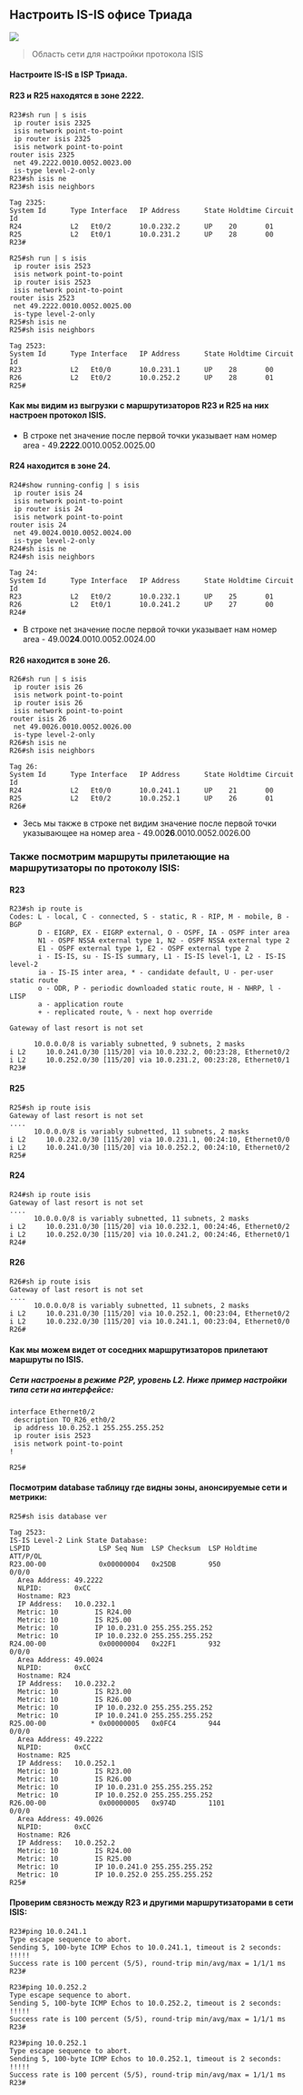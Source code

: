 ## Настроить IS-IS офисе Триада
![](https://github.com/Ram170107/Otus_practice_ARR/blob/ac46155ea26409ecd94684ed0a846d6fb9ae19c4/labs/lab_7/isis.png)
> Область сети для настройки протокола ISIS

#### Настроите IS-IS в ISP Триада.
#### R23 и R25 находятся в зоне 2222.

```
R23#sh run | s isis
 ip router isis 2325
 isis network point-to-point 
 ip router isis 2325
 isis network point-to-point 
router isis 2325
 net 49.2222.0010.0052.0023.00
 is-type level-2-only
R23#sh isis ne
R23#sh isis neighbors 

Tag 2325:
System Id      Type Interface   IP Address      State Holdtime Circuit Id
R24            L2   Et0/2       10.0.232.2      UP    20       01
R25            L2   Et0/1       10.0.231.2      UP    28       00
R23#

```

```
R25#sh run | s isis
 ip router isis 2523
 isis network point-to-point 
 ip router isis 2523
 isis network point-to-point 
router isis 2523
 net 49.2222.0010.0052.0025.00
 is-type level-2-only
R25#sh isis ne
R25#sh isis neighbors 

Tag 2523:
System Id      Type Interface   IP Address      State Holdtime Circuit Id
R23            L2   Et0/0       10.0.231.1      UP    28       00
R26            L2   Et0/2       10.0.252.2      UP    28       01
R25#

```
#### Как мы видим из выгрузки с маршрутизаторов R23 и R25 на них настроен протокол ISIS.
- В строке net значение после первой точки указывает нам номер area - 49.**2222**.0010.0052.0025.00
#### R24 находится в зоне 24.
```
R24#show running-config | s isis
 ip router isis 24
 isis network point-to-point 
 ip router isis 24
 isis network point-to-point 
router isis 24
 net 49.0024.0010.0052.0024.00
 is-type level-2-only
R24#sh isis ne
R24#sh isis neighbors 

Tag 24:
System Id      Type Interface   IP Address      State Holdtime Circuit Id
R23            L2   Et0/2       10.0.232.1      UP    25       01
R26            L2   Et0/1       10.0.241.2      UP    27       00
R24#

```
- В строке net значение после первой точки указывает нам номер area - 49.00**24**.0010.0052.0024.00
#### R26 находится в зоне 26.
```
R26#sh run | s isis
 ip router isis 26
 isis network point-to-point 
 ip router isis 26
 isis network point-to-point 
router isis 26
 net 49.0026.0010.0052.0026.00
 is-type level-2-only
R26#sh isis ne
R26#sh isis neighbors 

Tag 26:
System Id      Type Interface   IP Address      State Holdtime Circuit Id
R24            L2   Et0/0       10.0.241.1      UP    21       00
R25            L2   Et0/2       10.0.252.1      UP    26       01
R26#

```
- Зесь мы также в строке net видим значение после первой точки указывающее на номер area - 49.00**26**.0010.0052.0026.00

### Также посмотрим маршруты прилетающие на маршрутизаторы по протоколу ISIS:

#### R23
```
R23#sh ip route is  
Codes: L - local, C - connected, S - static, R - RIP, M - mobile, B - BGP
       D - EIGRP, EX - EIGRP external, O - OSPF, IA - OSPF inter area 
       N1 - OSPF NSSA external type 1, N2 - OSPF NSSA external type 2
       E1 - OSPF external type 1, E2 - OSPF external type 2
       i - IS-IS, su - IS-IS summary, L1 - IS-IS level-1, L2 - IS-IS level-2
       ia - IS-IS inter area, * - candidate default, U - per-user static route
       o - ODR, P - periodic downloaded static route, H - NHRP, l - LISP
       a - application route
       + - replicated route, % - next hop override

Gateway of last resort is not set

      10.0.0.0/8 is variably subnetted, 9 subnets, 2 masks
i L2     10.0.241.0/30 [115/20] via 10.0.232.2, 00:23:28, Ethernet0/2
i L2     10.0.252.0/30 [115/20] via 10.0.231.2, 00:23:28, Ethernet0/1
R23#

```
#### R25

``` 
R25#sh ip route isis
Gateway of last resort is not set
....
      10.0.0.0/8 is variably subnetted, 11 subnets, 2 masks
i L2     10.0.232.0/30 [115/20] via 10.0.231.1, 00:24:10, Ethernet0/0
i L2     10.0.241.0/30 [115/20] via 10.0.252.2, 00:24:10, Ethernet0/2
R25#

```
#### R24

```
R24#sh ip route isis
Gateway of last resort is not set
....
      10.0.0.0/8 is variably subnetted, 11 subnets, 2 masks
i L2     10.0.231.0/30 [115/20] via 10.0.232.1, 00:24:46, Ethernet0/2
i L2     10.0.252.0/30 [115/20] via 10.0.241.2, 00:24:46, Ethernet0/1
R24#

```

#### R26

```
R26#sh ip route isis
Gateway of last resort is not set
....
      10.0.0.0/8 is variably subnetted, 11 subnets, 2 masks
i L2     10.0.231.0/30 [115/20] via 10.0.252.1, 00:23:04, Ethernet0/2
i L2     10.0.232.0/30 [115/20] via 10.0.241.1, 00:23:04, Ethernet0/0
R26#

```

#### Как мы можем видет от соседних маршрутизаторов прилетают маршруты по ISIS.
##### Сети настроены в режиме P2P, уровень L2. Ниже пример настройки типа сети на интерфейсе:

```
interface Ethernet0/2
 description TO_R26_eth0/2
 ip address 10.0.252.1 255.255.255.252
 ip router isis 2523
 isis network point-to-point 
!         
          
R25#
```
#### Посмотрим database таблицу где видны зоны, анонсируемые сети и метрики:
```
R25#sh isis database ver

Tag 2523:
IS-IS Level-2 Link State Database:
LSPID                 LSP Seq Num  LSP Checksum  LSP Holdtime      ATT/P/OL
R23.00-00             0x00000004   0x25DB        950               0/0/0
  Area Address: 49.2222
  NLPID:        0xCC 
  Hostname: R23
  IP Address:   10.0.232.1
  Metric: 10         IS R24.00
  Metric: 10         IS R25.00
  Metric: 10         IP 10.0.231.0 255.255.255.252
  Metric: 10         IP 10.0.232.0 255.255.255.252
R24.00-00             0x00000004   0x22F1        932               0/0/0
  Area Address: 49.0024
  NLPID:        0xCC 
  Hostname: R24
  IP Address:   10.0.232.2
  Metric: 10         IS R23.00
  Metric: 10         IS R26.00
  Metric: 10         IP 10.0.232.0 255.255.255.252
  Metric: 10         IP 10.0.241.0 255.255.255.252
R25.00-00           * 0x00000005   0x0FC4        944               0/0/0
  Area Address: 49.2222
  NLPID:        0xCC 
  Hostname: R25
  IP Address:   10.0.252.1
  Metric: 10         IS R23.00
  Metric: 10         IS R26.00
  Metric: 10         IP 10.0.231.0 255.255.255.252
  Metric: 10         IP 10.0.252.0 255.255.255.252
R26.00-00             0x00000005   0x974D        1101              0/0/0
  Area Address: 49.0026
  NLPID:        0xCC 
  Hostname: R26
  IP Address:   10.0.252.2
  Metric: 10         IS R24.00
  Metric: 10         IS R25.00
  Metric: 10         IP 10.0.241.0 255.255.255.252
  Metric: 10         IP 10.0.252.0 255.255.255.252
R25#

```

#### Проверим связность между R23 и другими маршрутизаторами в сети ISIS:

```
R23#ping 10.0.241.1
Type escape sequence to abort.
Sending 5, 100-byte ICMP Echos to 10.0.241.1, timeout is 2 seconds:
!!!!!
Success rate is 100 percent (5/5), round-trip min/avg/max = 1/1/1 ms
R23#

```
```
R23#ping 10.0.252.2
Type escape sequence to abort.
Sending 5, 100-byte ICMP Echos to 10.0.252.2, timeout is 2 seconds:
!!!!!
Success rate is 100 percent (5/5), round-trip min/avg/max = 1/1/1 ms
R23#

```
```
R23#ping 10.0.252.1
Type escape sequence to abort.
Sending 5, 100-byte ICMP Echos to 10.0.252.1, timeout is 2 seconds:
!!!!!
Success rate is 100 percent (5/5), round-trip min/avg/max = 1/1/1 ms
R23#

```
